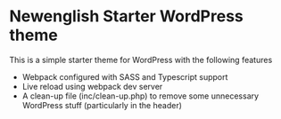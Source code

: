 # Newenglish Starter WordPress theme

This is a simple starter theme for WordPress with the following features

- Webpack configured with SASS and Typescript support
- Live reload using webpack dev server
- A clean-up file (inc/clean-up.php) to remove some unnecessary WordPress stuff (particularly in the header)